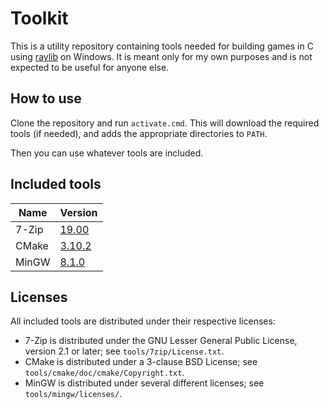 # Toolkit

This is a utility repository containing tools needed for building games
in C using [raylib](https://www.raylib.com/) on Windows. It is meant only
for my own purposes and is not expected to be useful for anyone else.

## How to use

Clone the repository and run `activate.cmd`.
This will download the required tools (if needed), and
adds the appropriate directories to `PATH`.

Then you can use whatever tools are included.

## Included tools

| Name      | Version     |
| ----------|-------------|
| 7-Zip     | [19.00][1]  |
| CMake     | [3.10.2][2] |
| MinGW     | [8.1.0][5]  |

[1]: https://7-zip.org/a/7z1900-extra.7z
[2]: https://cmake.org/files/v3.10/cmake-3.10.2-win32-x86.zip
[5]: https://downloads.sourceforge.net/project/mingw-w64/Toolchains%20targetting%20Win64/Personal%20Builds/mingw-builds/8.1.0/threads-posix/seh/x86_64-8.1.0-release-posix-seh-rt_v6-rev0.7z

## Licenses

All included tools are distributed under their respective licenses:

* 7-Zip is distributed under the GNU Lesser General Public License, version 2.1 or later; see `tools/7zip/License.txt`.
* CMake is distributed under a 3-clause BSD License; see `tools/cmake/doc/cmake/Copyright.txt`.
* MinGW is distributed under several different licenses; see `tools/mingw/licenses/`.
